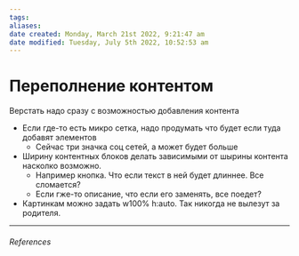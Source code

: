 ```yaml
---
tags: 
aliases: 
date created: Monday, March 21st 2022, 9:21:47 am
date modified: Tuesday, July 5th 2022, 10:52:53 am
---
```


# Переполнение контентом

Верстать надо сразу с возможностью добавления контента

- Если где-то есть микро сетка, надо продумать что  будет если туда добавят элементов
	- Сейчас три значка соц сетей, а может будет больше
- Ширину контентных блоков делать зависимыми от шырины контента насколко возможно.
	- Например кнопка. Что если текст в ней будет длиннее. Все сломается?
	- Если гже-то описание, что если его заменять, все поедет?
- Картинкам можно задать w100% h:auto. Так никогда не вылезут за родителя.

---

###### References
